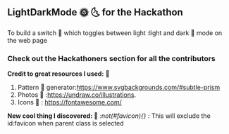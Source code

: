 ## LightDarkMode 🌞  🌜  for the Hackathon 
To build a switch  🔲 which toggles between light :light and dark 🌃 mode on the web page

### Check out the Hackathoners section for all the contributors 

**Credit to great resources I used:**  🧩
1. Pattern 🎇 generator:https://www.svgbackgrounds.com/#subtle-prism
2. Photos 🐬 :https://undraw.co/illustrations.
3. Icons 🦄 : https://fontawesome.com/

**New cool thing I discovered: 🎉**
   *:not(#favicon){}*   : This will exclude the id:favicon when parent class is selected
